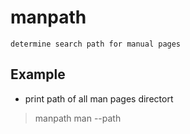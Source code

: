 # manpath

    determine search path for manual pages

## Example

* print path of all man pages directort

> manpath
> man --path
